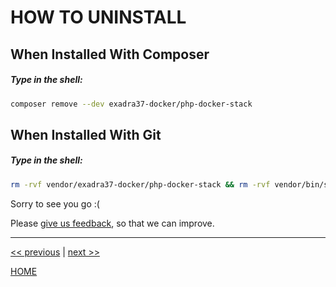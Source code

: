 # HOW TO UNINSTALL


## When Installed With Composer

##### Type in the shell:

```bash
composer remove --dev exadra37-docker/php-docker-stack
```

## When Installed With Git

##### Type in the shell:

```bash
rm -rvf vendor/exadra37-docker/php-docker-stack && rm -rvf vendor/bin/server
```

Sorry to see you go :(

Please [give us feedback](https://gitlab.com/exadra37-docker/php/docker-stack/issues/new), so that we can improve.

---

[<< previous](https://gitlab.com/exadra37-docker/php/docker-stack/blob/master/docs//how-to/create_a_merge_request.md) | [next >>](https://gitlab.com/exadra37-docker/php/docker-stack/blob/master/AUTHOR.md)

[HOME](https://gitlab.com/exadra37-docker/php/docker-stack/blob/master/README.md)

